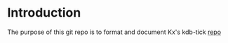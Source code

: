# Introduction
The purpose of this git repo is to format and document Kx's kdb-tick [repo](https://github.com/KxSystems/kdb-tick)
